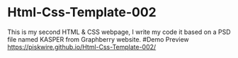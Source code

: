 # Html-Css-Template-002
This is my second HTML &amp; CSS webpage, I write my code it based on a PSD file named KASPER from Graphberry website.
#Demo Preview
https://piskwire.github.io/Html-Css-Template-002/

